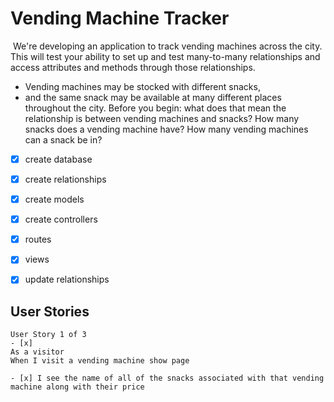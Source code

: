 # Vending Machine Tracker
​
We're developing an application to track vending machines across the city. This will test your ability to set up and test many-to-many relationships and access attributes and methods through those relationships.
​
* Vending machines may be stocked with different snacks, 
* and the same snack may be available at many different places throughout the city. 
Before you begin: what does that mean the relationship is between vending machines and snacks? How many snacks does a vending machine have? How many vending machines can a snack be in?

- [x] create database
- [x] create relationships
- [x] create models
- [x] create controllers
- [x] routes
- [x] views
- [x] update relationships


## User Stories

```
User Story 1 of 3
- [x]
As a visitor
When I visit a vending machine show page

- [x] I see the name of all of the snacks associated with that vending machine along with their price